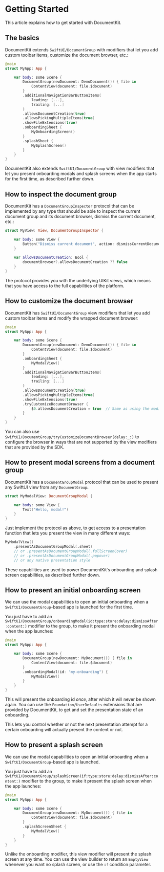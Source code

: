 # Getting Started

This article explains how to get started with DocumentKit.



## The basics

DocumentKit extends ``SwiftUI/DocumentGroup`` with modifiers that let you add custom toolbar items, customize the document browser, etc.:

```swift
@main
struct MyApp: App {

    var body: some Scene {
        DocumentGroup(newDocument: DemoDocument()) { file in
            ContentView(document: file.$document)
        }
        .additionalNavigationBarButtonItems(
            leading: [...],
            trailing: [...]
        )
        .allowsDocumentCreation(true)
        .allowsPickingMultipleItems(true)
        .showFileExtensions(true)
        .onboardingSheet {
            MyOnboardingScreen()
        }
        .splashSheet {
            MySplashScreen()
        }
    }
}
```

DocumentKit also extends ``SwiftUI/DocumentGroup`` with view modifiers that let you present onboarding modals and splash screens when the app starts for the first time, as described further down.



## How to inspect the document group

DocumentKit has a ``DocumentGroupInspector`` protocol that can be implemented by any type that should be able to inspect the current document group and its document browser, dismiss the current document, etc.:

```swift
struct MyView: View, DocumentGroupInspector {

    var body: some View {
        Button("Dismiss current document", action: dismissCurrentDocument)
    }
    
    var allowsDocumentCreation: Bool {
        documentBrowser?.allowsDocumentCreation ?? false
    }
}
```

The protocol provides you with the underlying UIKit views, which means that you have access to the full capabilities of the platform.



## How to customize the document browser

DocumentKit has ``SwiftUI/DocumentGroup`` view modifiers that let you add custom toolbar items and modify the wrapped document browser:

```swift
@main
struct MyApp: App {

    var body: some Scene {
        DocumentGroup(newDocument: DemoDocument()) { file in
            ContentView(document: file.$document)
        }
        .onboardingSheet {
            MyModalView()
        }
        .additionalNavigationBarButtonItems(
            leading: [...],
            trailing: [...]
        )
        .allowsDocumentCreation(true)
        .allowsPickingMultipleItems(true)
        .showFileExtensions(true)
        .tryCustomizeDocumentBrowser { 
            $0.allowsDocumentCreation = true  // Same as using the modifier above
        }
    }
}
```

You can also use ``SwiftUI/DocumentGroup/tryCustomizeDocumentBrowser(delay:_:)`` to configure the browser in ways that are not supported by the view modifiers that are provided by the SDK.



## How to present modal screens from a document group

DocumentKit has a ``DocumentGroupModal`` protocol that can be used to present any SwiftUI view from any `DocumentGroup`.

```swift
struct MyModalView: DocumentGroupModal {

    var body: some View {
        Text("Hello, modal!")
    }
}
```

Just implement the protocol as above, to get access to a  presentation function that lets you present the view in many different ways:

```swift
MyModalView()
    .presentAsDocumentGroupModal(.sheet)
    // or .presentAsDocumentGroupModal(.fullScreenCover)
    // or .presentAsDocumentGroupModal(.popover)
    // or any native presentation style
```

These capabilities are used to power DocumentKit's onboarding and splash screen capabilities, as described further down.



## How to present an initial onboarding screen

We can use the modal capabilities to open an initial onboarding when a ``SwiftUI/DocumentGroup``-based app is launched for the first time.

You just have to add an ``SwiftUI/DocumentGroup/onboardingModal(id:type:store:delay:dismissAfter:content:)`` modifier to the group, to make it present the onboarding modal when the app launches:

```swift
@main
struct MyApp: App {

    var body: some Scene {
        DocumentGroup(newDocument: MyDocument()) { file in
            ContentView(document: file.$document)
        }
        .onboardingModal(id: "my-onboarding") {
            MyModalView()
        }
    }
}
```

This will present the onboarding id *once*, after which it will never be shown again. You can use the ``Foundation/UserDefaults`` extensions that are provided by DocumentKit, to get and set the presentation state of an onboarding.

This lets you control whether or not the next presentation attempt for a certain onboarding will actually present the content or not.



## How to present a splash screen

We can use the modal capabilities to open an initial onboarding when a ``SwiftUI/DocumentGroup``-based app is launched.

You just have to add an ``SwiftUI/DocumentGroup/splashScreen(if:type:store:delay:dismissAfter:content:)`` modifier to the group, to make it present the splash screen when the app launches:

```swift
@main
struct MyApp: App {

    var body: some Scene {
        DocumentGroup(newDocument: MyDocument()) { file in
            ContentView(document: file.$document)
        }
        .splashScreenSheet {
            MyModalView()
        }
    }
}
```

Unlike the onboarding modifier, this view modifier will present the splash screen at any time. You can use the view builder to return an `EmptyView` whenever you want no splash screen, or use the `if` condition parameter.  
